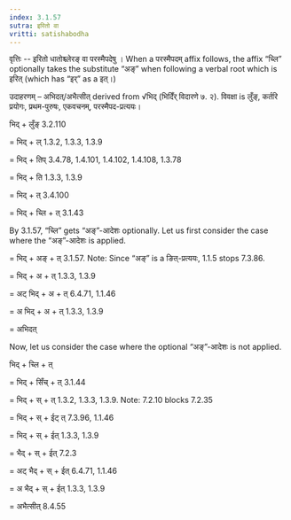 ```yaml
---
index: 3.1.57
sutra: इरितो वा
vritti: satishabodha
---
```



वृत्तिः -- इरितो धातोश्च्लेरङ् वा परस्मैपदेषु । When a परस्मैपदम् affix follows, the affix “च्लि” optionally takes the substitute “अङ्” when following a verbal root which is इरित् (which has “इर्” as a इत्।)


उदाहरणम् – अभिदत्/अभैत्सीत् derived from √भिद् (भिदिँर् विदारणे ७. २). विवक्षा is लुँङ्, कर्तरि प्रयोगः, प्रथम-पुरुषः, एकवचनम्, परस्मैपद-प्रत्ययः।


भिद् + लुँङ् 3.2.110

= भिद् + ल् 1.3.2, 1.3.3, 1.3.9

= भिद् + तिप् 3.4.78, 1.4.101, 1.4.102, 1.4.108, 1.3.78

= भिद् + ति 1.3.3, 1.3.9

= भिद् + त् 3.4.100

= भिद् + च्लि + त् 3.1.43

By 3.1.57, “च्लि” gets “अङ्”-आदेशः optionally. Let us first consider the case where the “अङ्”-आदेशः is applied.

= भिद् + अङ् + त् 3.1.57. Note: Since “अङ्” is a ङित्-प्रत्ययः, 1.1.5 stops 7.3.86.

= भिद् + अ + त् 1.3.3, 1.3.9

= अट् भिद् + अ + त् 6.4.71, 1.1.46

= अ भिद् + अ + त् 1.3.3, 1.3.9

= अभिदत्


Now, let us consider the case where the optional “अङ्”-आदेशः is not applied.


भिद् + च्लि + त्

= भिद् + सिँच् + त् 3.1.44

= भिद् + स् + त् 1.3.2, 1.3.3, 1.3.9. Note: 7.2.10 blocks 7.2.35

= भिद् + स् + ईट् त् 7.3.96, 1.1.46

= भिद् + स् + ईत् 1.3.3, 1.3.9

= भैद् + स् + ईत् 7.2.3

= अट् भैद् + स् + ईत् 6.4.71, 1.1.46

= अ भैद् + स् + ईत् 1.3.3, 1.3.9

= अभैत्सीत् 8.4.55

